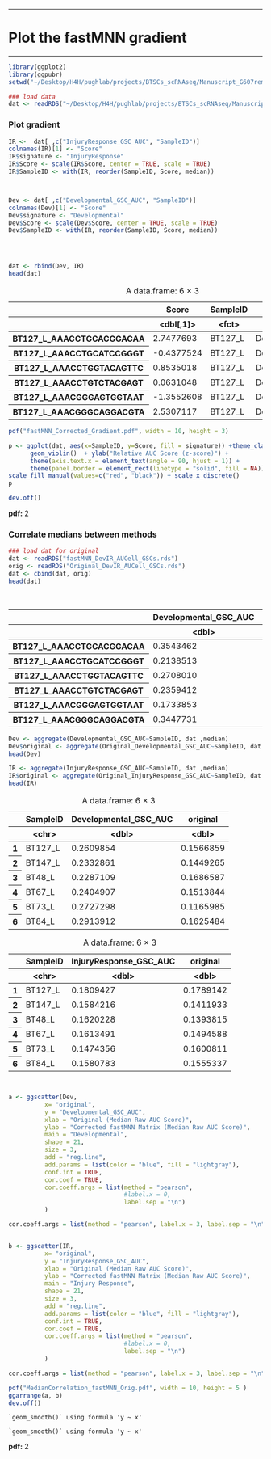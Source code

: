 
---
# Plot the fastMNN gradient
---


```R
library(ggplot2)
library(ggpubr)
setwd("~/Desktop/H4H/pughlab/projects/BTSCs_scRNAseq/Manuscript_G607removed/NatCan_Rebuttal/BatchCorrection/fastMNN/")
```


```R
### load data
dat <- readRDS("~/Desktop/H4H/pughlab/projects/BTSCs_scRNAseq/Manuscript_G607removed/NatCan_Rebuttal/BatchCorrection/fastMNN/fastMNN_DevIR_AUCell_GSCs.rds")
```

### Plot gradient


```R
IR <-  dat[ ,c("InjuryResponse_GSC_AUC", "SampleID")]
colnames(IR)[1] <- "Score"
IR$signature <- "InjuryResponse"
IR$Score <- scale(IR$Score, center = TRUE, scale = TRUE)
IR$SampleID <- with(IR, reorder(SampleID, Score, median))



Dev <- dat[ ,c("Developmental_GSC_AUC", "SampleID")]
colnames(Dev)[1] <- "Score"
Dev$signature <- "Developmental"
Dev$Score <- scale(Dev$Score, center = TRUE, scale = TRUE)
Dev$SampleID <- with(IR, reorder(SampleID, Score, median))




dat <- rbind(Dev, IR)
head(dat)
```


<table>
<caption>A data.frame: 6 × 3</caption>
<thead>
	<tr><th></th><th scope=col>Score</th><th scope=col>SampleID</th><th scope=col>signature</th></tr>
	<tr><th></th><th scope=col>&lt;dbl[,1]&gt;</th><th scope=col>&lt;fct&gt;</th><th scope=col>&lt;chr&gt;</th></tr>
</thead>
<tbody>
	<tr><th scope=row>BT127_L_AAACCTGCACGGACAA</th><td> 2.7477693</td><td>BT127_L</td><td>Developmental</td></tr>
	<tr><th scope=row>BT127_L_AAACCTGCATCCGGGT</th><td>-0.4377524</td><td>BT127_L</td><td>Developmental</td></tr>
	<tr><th scope=row>BT127_L_AAACCTGGTACAGTTC</th><td> 0.8535018</td><td>BT127_L</td><td>Developmental</td></tr>
	<tr><th scope=row>BT127_L_AAACCTGTCTACGAGT</th><td> 0.0631048</td><td>BT127_L</td><td>Developmental</td></tr>
	<tr><th scope=row>BT127_L_AAACGGGAGTGGTAAT</th><td>-1.3552608</td><td>BT127_L</td><td>Developmental</td></tr>
	<tr><th scope=row>BT127_L_AAACGGGCAGGACGTA</th><td> 2.5307117</td><td>BT127_L</td><td>Developmental</td></tr>
</tbody>
</table>




```R
pdf("fastMNN_Corrected_Gradient.pdf", width = 10, height = 3)

p <- ggplot(dat, aes(x=SampleID, y=Score, fill = signature)) +theme_classic() +
      geom_violin()  + ylab("Relative AUC Score (z-score)") +
      theme(axis.text.x = element_text(angle = 90, hjust = 1)) +
      theme(panel.border = element_rect(linetype = "solid", fill = NA)) +
scale_fill_manual(values=c("red", "black")) + scale_x_discrete()  
p

dev.off()
```


<strong>pdf:</strong> 2


### Correlate medians between methods


```R
### load dat for original
dat <- readRDS("fastMNN_DevIR_AUCell_GSCs.rds")
orig <- readRDS("Original_DevIR_AUCell_GSCs.rds")
dat <- cbind(dat, orig)
head(dat)
```


<table>
<caption>A data.frame: 6 × 5</caption>
<thead>
	<tr><th></th><th scope=col>Developmental_GSC_AUC</th><th scope=col>InjuryResponse_GSC_AUC</th><th scope=col>SampleID</th><th scope=col>Original_Developmental_GSC_AUC</th><th scope=col>Original_InjuryResponse_GSC_AUC</th></tr>
	<tr><th></th><th scope=col>&lt;dbl&gt;</th><th scope=col>&lt;dbl&gt;</th><th scope=col>&lt;chr&gt;</th><th scope=col>&lt;dbl&gt;</th><th scope=col>&lt;dbl&gt;</th></tr>
</thead>
<tbody>
	<tr><th scope=row>BT127_L_AAACCTGCACGGACAA</th><td>0.3543462</td><td>0.08754009</td><td>BT127_L</td><td>0.1877557</td><td>0.1704331</td></tr>
	<tr><th scope=row>BT127_L_AAACCTGCATCCGGGT</th><td>0.2138513</td><td>0.14121799</td><td>BT127_L</td><td>0.1262983</td><td>0.1621965</td></tr>
	<tr><th scope=row>BT127_L_AAACCTGGTACAGTTC</th><td>0.2708010</td><td>0.16961135</td><td>BT127_L</td><td>0.1389073</td><td>0.1508963</td></tr>
	<tr><th scope=row>BT127_L_AAACCTGTCTACGAGT</th><td>0.2359412</td><td>0.19577983</td><td>BT127_L</td><td>0.1516215</td><td>0.1646188</td></tr>
	<tr><th scope=row>BT127_L_AAACGGGAGTGGTAAT</th><td>0.1733853</td><td>0.16569369</td><td>BT127_L</td><td>0.1326554</td><td>0.1643399</td></tr>
	<tr><th scope=row>BT127_L_AAACGGGCAGGACGTA</th><td>0.3447731</td><td>0.14392559</td><td>BT127_L</td><td>0.1626407</td><td>0.2095603</td></tr>
</tbody>
</table>




```R
Dev <- aggregate(Developmental_GSC_AUC~SampleID, dat ,median)
Dev$original <- aggregate(Original_Developmental_GSC_AUC~SampleID, dat ,median)$Original_Developmental_GSC_AUC
head(Dev)

IR <- aggregate(InjuryResponse_GSC_AUC~SampleID, dat ,median)
IR$original <- aggregate(Original_InjuryResponse_GSC_AUC~SampleID, dat ,median)$Original_InjuryResponse_GSC_AUC
head(IR)
```


<table>
<caption>A data.frame: 6 × 3</caption>
<thead>
	<tr><th></th><th scope=col>SampleID</th><th scope=col>Developmental_GSC_AUC</th><th scope=col>original</th></tr>
	<tr><th></th><th scope=col>&lt;chr&gt;</th><th scope=col>&lt;dbl&gt;</th><th scope=col>&lt;dbl&gt;</th></tr>
</thead>
<tbody>
	<tr><th scope=row>1</th><td>BT127_L</td><td>0.2609854</td><td>0.1566859</td></tr>
	<tr><th scope=row>2</th><td>BT147_L</td><td>0.2332861</td><td>0.1449265</td></tr>
	<tr><th scope=row>3</th><td>BT48_L </td><td>0.2287109</td><td>0.1686587</td></tr>
	<tr><th scope=row>4</th><td>BT67_L </td><td>0.2404907</td><td>0.1513844</td></tr>
	<tr><th scope=row>5</th><td>BT73_L </td><td>0.2727298</td><td>0.1165985</td></tr>
	<tr><th scope=row>6</th><td>BT84_L </td><td>0.2913912</td><td>0.1625484</td></tr>
</tbody>
</table>




<table>
<caption>A data.frame: 6 × 3</caption>
<thead>
	<tr><th></th><th scope=col>SampleID</th><th scope=col>InjuryResponse_GSC_AUC</th><th scope=col>original</th></tr>
	<tr><th></th><th scope=col>&lt;chr&gt;</th><th scope=col>&lt;dbl&gt;</th><th scope=col>&lt;dbl&gt;</th></tr>
</thead>
<tbody>
	<tr><th scope=row>1</th><td>BT127_L</td><td>0.1809427</td><td>0.1789142</td></tr>
	<tr><th scope=row>2</th><td>BT147_L</td><td>0.1584216</td><td>0.1411933</td></tr>
	<tr><th scope=row>3</th><td>BT48_L </td><td>0.1620228</td><td>0.1393815</td></tr>
	<tr><th scope=row>4</th><td>BT67_L </td><td>0.1613491</td><td>0.1494588</td></tr>
	<tr><th scope=row>5</th><td>BT73_L </td><td>0.1474356</td><td>0.1600811</td></tr>
	<tr><th scope=row>6</th><td>BT84_L </td><td>0.1580783</td><td>0.1555337</td></tr>
</tbody>
</table>




```R


a <- ggscatter(Dev,
          x= "original",
          y = "Developmental_GSC_AUC",
          xlab = "Original (Median Raw AUC Score)",
          ylab = "Corrected fastMNN Matrix (Median Raw AUC Score)",
          main = "Developmental",
          shape = 21,
          size = 3,
          add = "reg.line",
          add.params = list(color = "blue", fill = "lightgray"),
          conf.int = TRUE,
          cor.coef = TRUE,
          cor.coeff.args = list(method = "pearson",
                                #label.x = 0,
                                label.sep = "\n")
          )

cor.coeff.args = list(method = "pearson", label.x = 3, label.sep = "\n")


b <- ggscatter(IR,
          x= "original",
          y = "InjuryResponse_GSC_AUC",
          xlab = "Original (Median Raw AUC Score)",
          ylab = "Corrected fastMNN Matrix (Median Raw AUC Score)",
          main = "Injury Response",
          shape = 21,
          size = 3,
          add = "reg.line",
          add.params = list(color = "blue", fill = "lightgray"),
          conf.int = TRUE,
          cor.coef = TRUE,
          cor.coeff.args = list(method = "pearson",
                                #label.x = 0,
                                label.sep = "\n")
          )

cor.coeff.args = list(method = "pearson", label.x = 3, label.sep = "\n")
```


```R
pdf("MedianCorrelation_fastMNN_Orig.pdf", width = 10, height = 5 )
ggarrange(a, b)
dev.off()
```

    `geom_smooth()` using formula 'y ~ x'

    `geom_smooth()` using formula 'y ~ x'




<strong>pdf:</strong> 2



```R

```
